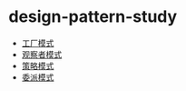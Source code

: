 # design-pattern-study
* [工厂模式](https://github.com/jin-90/design-pattern-study/blob/master/factory)
* [观察者模式](https://github.com/jin-90/design-pattern-study/tree/master/observer)
* [策略模式](https://github.com/jin-90/design-pattern-study/tree/master/strategy)
* [委派模式](https://github.com/jin-90/design-pattern-study/tree/master/delegate)

